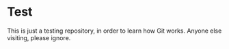 Test
====

This is just a testing repository, in order to learn how Git works. Anyone else visiting, please ignore.